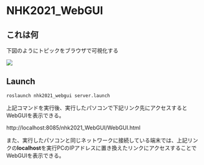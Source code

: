 # NHK2021_WebGUI

## これは何

下図のようにトピックをブラウザで可視化する

![](https://i.imgur.com/xCHDBmp.png)



## Launch

```shell
roslaunch nhk2021_webgui server.launch
```

上記コマンドを実行後、実行したパソコンで下記リンク先にアクセスするとWebGUIを表示できる。

http://localhost:8085/nhk2021_WebGUI/WebGUI.html

また、実行したパソコンと同じネットワークに接続している端末では、上記リンクの**localhost**を実行PCのIPアドレスに置き換えたリンクにアクセスすることでWebGUIを表示できる。